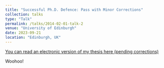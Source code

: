 ```yaml
---
title: "Successful Ph.D. Defence: Pass with Minor Corrections"
collection: talks
type: "Talk"
permalink: /talks/2014-02-01-talk-2
venue: "University of Edinburgh"
date: 2023-09-21
location: "Edinburgh, UK"
---
```


[You can read an electronic version of my thesis here (pending corrections)](http://example2.com)

Woohoo!
